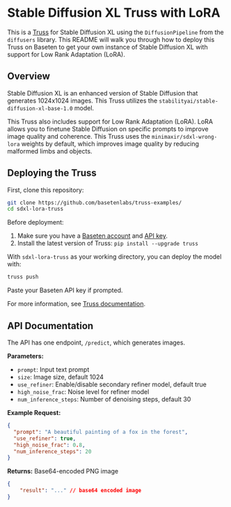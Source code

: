 # Stable Diffusion XL Truss with LoRA

This is a [Truss](https://truss.baseten.co/) for Stable Diffusion XL using the `DiffusionPipeline` from the `diffusers` library. This README will walk you through how to deploy this Truss on Baseten to get your own instance of Stable Diffusion XL with support for Low Rank Adaptation (LoRA).

## Overview

Stable Diffusion XL is an enhanced version of Stable Diffusion that generates 1024x1024 images. This Truss utilizes the `stabilityai/stable-diffusion-xl-base-1.0` model.

This Truss also includes support for Low Rank Adaptation (LoRA). LoRA allows you to finetune Stable Diffusion on specific prompts to improve image quality and coherence. This Truss uses the `minimaxir/sdxl-wrong-lora` weights by default, which improves image quality by reducing malformed limbs and objects.

## Deploying the Truss

First, clone this repository:

```sh
git clone https://github.com/basetenlabs/truss-examples/
cd sdxl-lora-truss
```

Before deployment:

1. Make sure you have a [Baseten account](https://app.baseten.co/signup) and [API key](https://app.baseten.co/settings/account/api_keys).
2. Install the latest version of Truss: `pip install --upgrade truss`

With `sdxl-lora-truss` as your working directory, you can deploy the model with:

```sh
truss push
```

Paste your Baseten API key if prompted.

For more information, see [Truss documentation](https://truss.baseten.co).

## API Documentation

The API has one endpoint, `/predict`, which generates images.

**Parameters:**

- `prompt`: Input text prompt
- `size`: Image size, default 1024
- `use_refiner`: Enable/disable secondary refiner model, default true
- `high_noise_frac`: Noise level for refiner model
- `num_inference_steps`: Number of denoising steps, default 30

**Example Request:**

```json
{
  "prompt": "A beautiful painting of a fox in the forest",
  "use_refiner": true,
  "high_noise_frac": 0.8,
  "num_inference_steps": 20
}
```

**Returns:** Base64-encoded PNG image

```json
{
    "result": "..." // base64 encoded image
}

```